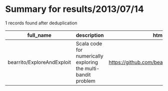 
# Summary for results/2013/07/14
    
1 records found after deduplication

| full_name | description | html_url | matched_list | matched_count | pushed_at | size | stargazers_count | language | forks_count | vul_ids |
|----------------------------|---------------------------------------------------------------|-----------------------------------------------|----------------|-----------------|---------------------------|--------|--------------------|------------|---------------|-----------|
| bearrito/ExploreAndExploit | Scala code for numerically exploring the multi-bandit problem | https://github.com/bearrito/ExploreAndExploit | ['exploit'] | 1 | 2013-07-14 02:33:28+00:00 | 120 | 3 | Scala | 0 | [] |
